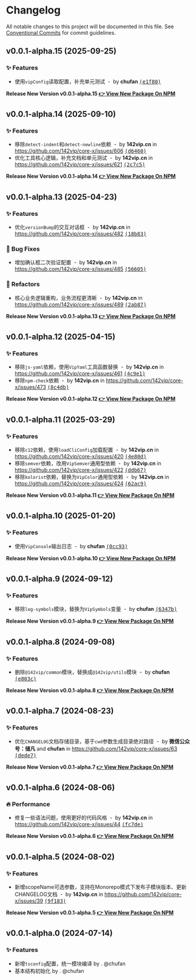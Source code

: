# Changelog

All notable changes to this project will be documented in this file. See [Conventional Commits](https://conventionalcommits.org) for commit guidelines.

## v0.0.1-alpha.15 (2025-09-25)

### ✨ Features

- 使用`vipConfig`读取配置，补充单元测试 &nbsp;-&nbsp; by **chufan** [<samp>(e1f80)</samp>](https://github.com/142vip/core-x/commit/e1f8041)

**Release New Version v0.0.1-alpha.15 [👉 View New Package On NPM](https://www.npmjs.com/package/@142vip/release-version)**

## v0.0.1-alpha.14 (2025-09-10)

### ✨ Features

- 移除`detect-indent`和`detect-newline`依赖 &nbsp;-&nbsp; by **142vip.cn** in https://github.com/142vip/core-x/issues/606 [<samp>(d6460)</samp>](https://github.com/142vip/core-x/commit/d646058)
- 优化工具核心逻辑，补充文档和单元测试 &nbsp;-&nbsp; by **142vip.cn** in https://github.com/142vip/core-x/issues/621 [<samp>(2c7c5)</samp>](https://github.com/142vip/core-x/commit/2c7c57b)

**Release New Version v0.0.1-alpha.14 [👉 View New Package On NPM](https://www.npmjs.com/package/@142vip/release-version)**

## v0.0.1-alpha.13 (2025-04-23)

### ✨ Features

- 优化`versionBump`的交互对话框 &nbsp;-&nbsp; by **142vip.cn** in https://github.com/142vip/core-x/issues/482 [<samp>(18b83)</samp>](https://github.com/142vip/core-x/commit/18b8352)

### 🐛 Bug Fixes

- 增加确认框二次验证配置 &nbsp;-&nbsp; by **142vip.cn** in https://github.com/142vip/core-x/issues/485 [<samp>(56605)</samp>](https://github.com/142vip/core-x/commit/5660574)

### 💅 Refactors

- 核心业务逻辑重构，业务流程更清晰 &nbsp;-&nbsp; by **142vip.cn** in https://github.com/142vip/core-x/issues/489 [<samp>(2ab87)</samp>](https://github.com/142vip/core-x/commit/2ab878b)

**Release New Version v0.0.1-alpha.13 [👉 View New Package On NPM](https://www.npmjs.com/package/@142vip/release-version)**

## v0.0.1-alpha.12 (2025-04-15)

### ✨ Features

- 移除`js-yaml`依赖，使用`VipYaml`工具函数替换 &nbsp;-&nbsp; by **142vip.cn** in https://github.com/142vip/core-x/issues/461 [<samp>(4c9e1)</samp>](https://github.com/142vip/core-x/commit/4c9e1c0)
- 移除`npm-check`依赖 &nbsp;-&nbsp; by **142vip.cn** in https://github.com/142vip/core-x/issues/473 [<samp>(8c4db)</samp>](https://github.com/142vip/core-x/commit/8c4db14)

**Release New Version v0.0.1-alpha.12 [👉 View New Package On NPM](https://www.npmjs.com/package/@142vip/release-version)**

## v0.0.1-alpha.11 (2025-03-29)

### ✨ Features

- 移除`c12`依赖，使用`loadCliConfig`加载配置 &nbsp;-&nbsp; by **142vip.cn** in https://github.com/142vip/core-x/issues/420 [<samp>(4e80d)</samp>](https://github.com/142vip/core-x/commit/4e80d01)
- 移除`semver`依赖，改用`VipSemver`通用型依赖 &nbsp;-&nbsp; by **142vip.cn** in https://github.com/142vip/core-x/issues/422 [<samp>(ddb67)</samp>](https://github.com/142vip/core-x/commit/ddb672c)
- 移除`kolorist`依赖，替换为`VipColor`通用型依赖 &nbsp;-&nbsp; by **142vip.cn** in https://github.com/142vip/core-x/issues/424 [<samp>(62ac9)</samp>](https://github.com/142vip/core-x/commit/62ac95a)

**Release New Version v0.0.1-alpha.11 [👉 View New Package On NPM](https://www.npmjs.com/package/@142vip/release-version)**

## v0.0.1-alpha.10 (2025-01-20)

### ✨ Features

- 使用`VipConsole`输出日志 &nbsp;-&nbsp; by **chufan** [<samp>(0cc93)</samp>](https://github.com/142vip/core-x/commit/0cc9304)

**Release New Version v0.0.1-alpha.10 [👉 View New Package On NPM](https://www.npmjs.com/package/@142vip/release-version)**

## v0.0.1-alpha.9 (2024-09-12)

### ✨ Features

- 移除`log-symbols`模块，替换为`VipSymbols`变量 &nbsp;-&nbsp; by **chufan** [<samp>(6347b)</samp>](https://github.com/142vip/core-x/commit/6347bc5)

**Release New Version v0.0.1-alpha.9 [👉 View New Package On NPM](https://www.npmjs.com/package/@142vip/release-version)**

## v0.0.1-alpha.8 (2024-09-08)

### ✨ Features

- 删除`@142vip/common`模块，替换成`@142vip/utils`模块 &nbsp;-&nbsp; by **chufan** [<samp>(e803c)</samp>](https://github.com/142vip/core-x/commit/e803c9b)

**Release New Version v0.0.1-alpha.8 [👉 View New Package On NPM](https://www.npmjs.com/package/@142vip/release-version)**

## v0.0.1-alpha.7 (2024-08-23)

### ✨ Features

- 优化`CHANGELOG`文档存储目录，基于`cwd`参数生成目录绝对路径 &nbsp;-&nbsp; by **微信公众号：储凡** and **chufan** in https://github.com/142vip/core-x/issues/63 [<samp>(dede7)</samp>](https://github.com/142vip/core-x/commit/dede731)

**Release New Version v0.0.1-alpha.7 [👉 View New Package On NPM](https://www.npmjs.com/package/@142vip/release-version)**

## v0.0.1-alpha.6 (2024-08-06)

### 🔥 Performance

- 修复一些语法问题，使用更好的代码风格 &nbsp;-&nbsp; by **142vip.cn** in https://github.com/142vip/core-x/issues/44 [<samp>(fc7de)</samp>](https://github.com/142vip/core-x/commit/fc7defc)

**Release New Version v0.0.1-alpha.6 [👉 View New Package On NPM](https://www.npmjs.com/package/@142vip/release-version)**

## v0.0.1-alpha.5 (2024-08-02)

### ✨ Features

- 新增scopeName可选参数，支持在Monorepo模式下发布子模块版本、更新CHANGELOG文档 &nbsp;-&nbsp; by **142vip.cn** in https://github.com/142vip/core-x/issues/39 [<samp>(9f183)</samp>](https://github.com/142vip/core-x/commit/9f18339)

**Release New Version v0.0.1-alpha.5 [👉 View New Package On NPM](https://www.npmjs.com/package/@142vip/release-version)**


## v0.0.1-alpha.0 (2024-07-14)

### ✨ Features

- 新增`tsconfig`配置，统一模块编译 by . @chufan
- 基本结构初始化  by . @chufan
